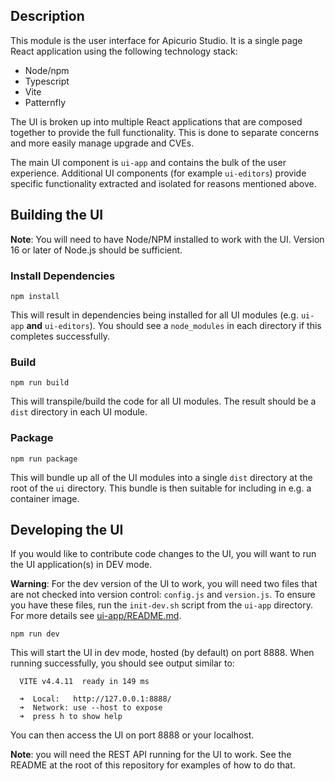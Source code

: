 ## Description
This module is the user interface for Apicurio Studio.  It is a single page React application
using the following technology stack:

* Node/npm
* Typescript
* Vite
* Patternfly

The UI is broken up into multiple React applications that are composed together to provide the
full functionality.  This is done to separate concerns and more easily manage upgrade and CVEs.

The main UI component is `ui-app` and contains the bulk of the user experience.  Additional UI
components (for example `ui-editors`) provide specific functionality extracted and isolated for
reasons mentioned above.

## Building the UI
**Note**: You will need to have Node/NPM installed to work with the UI.  Version 16 or later of Node.js 
should be sufficient.

### Install Dependencies

```
npm install
```

This will result in dependencies being installed for all UI modules (e.g. `ui-app` **and** `ui-editors`).
You should see a `node_modules` in each directory if this completes successfully.

### Build
```
npm run build
```

This will transpile/build the code for all UI modules.  The result should be a `dist` directory in
each UI module.

### Package
```
npm run package
```

This will bundle up all of the UI modules into a single `dist` directory at the root of the `ui` 
directory.  This bundle is then suitable for including in e.g. a container image.

## Developing the UI

If you would like to contribute code changes to the UI, you will want to run the UI application(s)
in DEV mode.

**Warning**: For the dev version of the UI to work, you will need two files that are not checked into
version control:  `config.js` and `version.js`.  To ensure you have these files, run the `init-dev.sh`
script from the `ui-app` directory.  For more details see [ui-app/README.md](ui-app/README.md).

```
npm run dev
```

This will start the UI in dev mode, hosted (by default) on port 8888.  When running successfully,
you should see output similar to:

```
  VITE v4.4.11  ready in 149 ms

  ➜  Local:   http://127.0.0.1:8888/
  ➜  Network: use --host to expose
  ➜  press h to show help
```

You can then access the UI on port 8888 or your localhost.

**Note**:  you will need the REST API running for the UI to work.  See the README at the root of
this repository for examples of how to do that.
